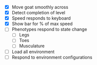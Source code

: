 - [x] Move goat smoothly across
- [x] Detect completion of level
- [x] Speed responds to keyboard
- [x] Show bar for % of max speed
- [ ] Phenotypes respond to state change
  - [ ] Legs
  - [ ] Toes
  - [ ] Musculature
- [ ] Load all environment
- [ ] Respond to environment configurations
